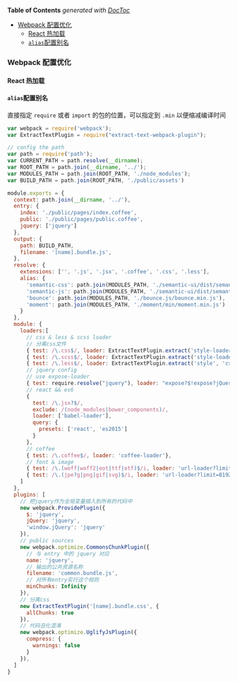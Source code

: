 <!-- START doctoc generated TOC please keep comment here to allow auto update -->
<!-- DON'T EDIT THIS SECTION, INSTEAD RE-RUN doctoc TO UPDATE -->
**Table of Contents**  *generated with [DocToc](https://github.com/thlorenz/doctoc)*

- [Webpack 配置优化](#webpack-%E9%85%8D%E7%BD%AE%E4%BC%98%E5%8C%96)
  - [React 热加载](#react-%E7%83%AD%E5%8A%A0%E8%BD%BD)
  - [`alias`配置别名](#alias%E9%85%8D%E7%BD%AE%E5%88%AB%E5%90%8D)

<!-- END doctoc generated TOC please keep comment here to allow auto update -->

### Webpack 配置优化

#### React 热加载



#### `alias`配置别名

直接指定 `require` 或者 `import` 的包的位置，可以指定到 `.min` 以便缩减编译时间


```javascript
var webpack = require('webpack');
var ExtractTextPlugin = require("extract-text-webpack-plugin");

// config the path
var path = require('path');
var CURRENT_PATH = path.resolve(__dirname);
var ROOT_PATH = path.join(__dirname, '../');
var MODULES_PATH = path.join(ROOT_PATH, './node_modules');
var BUILD_PATH = path.join(ROOT_PATH, './public/assets')

module.exports = {
  context: path.join(__dirname, '../'),
  entry: {
    index: './public/pages/index.coffee',
    public: './public/pages/public.coffee',
    jquery: ['jquery']
  },
  output: {
    path: BUILD_PATH,
    filename: '[name].bundle.js',
  },
  resolve: {
    extensions: ['', '.js', '.jsx', '.coffee', '.css', '.less'],
    alias: {
      'semantic-css': path.join(MODULES_PATH, './semantic-ui/dist/semantic.min.css'),
      'semantic-js': path.join(MODULES_PATH, './semantic-ui/dist/semantic.min.js'),
      'bounce': path.join(MODULES_PATH, './bounce.js/bounce.min.js'),
      'moment': path.join(MODULES_PATH, './moment/min/moment.min.js')
    }
  },
  module: {
    loaders:[
      // css & less & scss loader
      // 分离css文件
      { test: /\.css$/, loader: ExtractTextPlugin.extract('style-loader', 'css-loader')},
      { test: /\.scss$/, loader: ExtractTextPlugin.extract('style-loader', 'css-loader!scss-loader')},
      { test: /\.less$/, loader: ExtractTextPlugin.extract('style', 'css!less') },
      // jquery config
      // use expose-loader
      { test: require.resolve("jquery"), loader: "expose?$!expose?jQuery" },
      // react && es6
      {
        test: /\.jsx?$/,
        exclude: /(node_modules|bower_components)/,
        loader: ['babel-loader'],
        query: {
          presets: ['react', 'es2015']
        }
      },
      // coffee
      { test: /\.coffee$/, loader: 'coffee-loader'},
      // font & image
      { test: /\.(woff|woff2|eot|ttf|otf)$/i, loader: 'url-loader?limit=8192&name=[name].[ext]'},
      { test: /\.(jpe?g|png|gif|svg)$/i, loader: 'url-loader?limit=8192&name=[name].[ext]'},
    ]
  },
  plugins: [
    // 把jquery作为全局变量插入到所有的代码中
    new webpack.ProvidePlugin({
      $: 'jquery',
      jQuery: 'jquery',
      'window.jQuery': 'jquery'
    }),
    // public sources
    new webpack.optimize.CommonsChunkPlugin({
      // 与 entry 中的 jquery 对应
      name: 'jquery',
      // 输出的公共资源名称
      filename: 'common.bundle.js',
      // 对所有entry实行这个规则
      minChunks: Infinity
    }),
    // 分离css
    new ExtractTextPlugin('[name].bundle.css', {
      allChunks: true
    }),
    // 代码丑化混淆
    new webpack.optimize.UglifyJsPlugin({
      compress: {
        warnings: false
      }
    }),
  ]
}

```